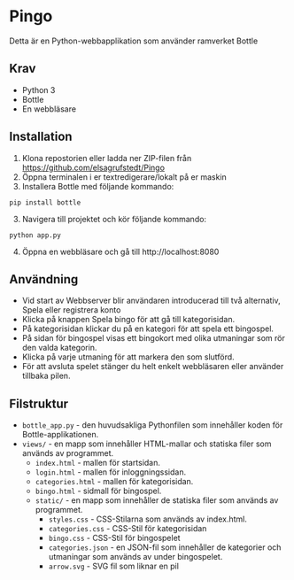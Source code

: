 # Pingo
Detta är en Python-webbapplikation som använder ramverket Bottle

## Krav
* Python 3
* Bottle
* En webbläsare

## Installation
1. Klona repostorien eller ladda ner ZIP-filen från https://github.com/elsagrufstedt/Pingo
2. Öppna terminalen i er textredigerare/lokalt på er maskin
2. Installera Bottle med följande kommando:
```
pip install bottle
```
3. Navigera till projektet och kör följande kommando:
```
python app.py
```
4. Öppna en webbläsare och gå till http://localhost:8080

## Användning
* Vid start av Webbserver blir användaren introducerad till två alternativ, Spela eller registrera konto
* Klicka på knappen Spela bingo för att gå till kategorisidan.
* På kategorisidan klickar du på en kategori för att spela ett bingospel.
* På sidan för bingospel visas ett bingokort med olika utmaningar som rör den valda kategorin.
* Klicka på varje utmaning för att markera den som slutförd.
* För att avsluta spelet stänger du helt enkelt webbläsaren eller använder tillbaka pilen.

## Filstruktur
* `bottle_app.py` - den huvudsakliga Pythonfilen som innehåller koden för Bottle-applikationen.
* `views/` - en mapp som innehåller HTML-mallar och statiska filer som används av programmet.
    * `index.html` - mallen för startsidan.
    * `login.html` - mallen för inloggningssidan.
    * `categories.html` - mallen för kategorisidan.
    * `bingo.html` - sidmall för bingospel.
    * `static/` - en mapp som innehåller de statiska filer som används av programmet.
        * `styles.css` - CSS-Stilarna som används av index.html.
        * `categories.css` - CSS-Stil för kategorisidan
        * `bingo.css` - CSS-Stil för bingospelet
        * `categories.json` - en JSON-fil som innehåller de kategorier och utmaningar som används av under bingospelet.
        * `arrow.svg` - SVG fil som liknar en pil
        

